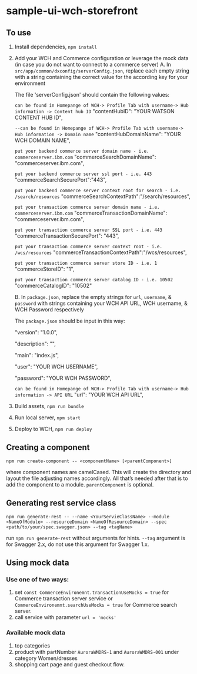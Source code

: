 # sample-ui-wch-storefront

To use
------

1. Install dependencies, `npm install`
2. Add your WCH and Commerce configuration or leverage the mock data (in case you do not want to connect to a commerce server)
	A. In `src/app/common/dxconfig/serverConfig.json`, replace each empty string with a string containing the correct value for the according key for your environment



	The file 'serverConfig.json' should contain the following values:

	`can be found in Homepange of WCH-> Profile Tab with username-> Hub information -> Content hub ID`
	"contentHubID": "YOUR WATSON CONTENT HUB ID", 

	`--can be found in Homepange of WCH-> Profile Tab with username-> Hub information -> Domain name`
 	"contentHubDomainName": "YOUR WCH DOMAIN NAME",

 	`put your backend commerce server domain name - i.e. commerceserver.ibm.com`
 	"commerceSearchDomainName": "commerceserver.ibm.com", 

	`put your backend commerce server ssl port - i.e. 443`
 	"commerceSearchSecurePort":"443",

	`put your backend commerce server context root for search - i.e. /search/resources`
 	"commerceSearchContextPath":"/search/resources",

 	`put your transaction commerce server domain name - i.e. commerceserver.ibm.com`
 	"commerceTransactionDomainName": "commerceserver.ibm.com", 

	`put your transaction commerce server SSL port - i.e. 443`
 	"commerceTransactionSecurePort": "443",

	`put your transaction commerce server context root - i.e. /wcs/resources`
 	"commerceTransactionContextPath":"/wcs/resources",

	`put your transaction commerce server store ID - i.e. 1`
 	"commerceStoreID": "1",

	`put your transaction commerce server catalog ID - i.e. 10502`
 	"commerceCatalogID": "10502"




	B. In `package.json`, replace the empty strings for `url`, `username`, & `password` with strings containing your WCH API URL, WCH username, & WCH Password respectively



	The `package.json` should be input in this way:

	"version": "1.0.0",

	"description": "",

	"main": "index.js",

	"user": "YOUR WCH USERNAME",

	"password": "YOUR WCH PASSWORD",

	`can be found in Homepange of WCH-> Profile Tab with username-> Hub information -> API URL`
	"url": "YOUR WCH API URL",




3. Build assets, `npm run bundle`
4. Run local server, `npm start`
5. Deploy to WCH, `npm run deploy`


Creating a component
--------------------

`npm run create-component -- <componentName> [<parentComponent>]`

where component names are camelCased. This will create the directory and layout
the file adjusting names accordingly. All that’s needed after that is to add
the component to a module. `parentComponent` is optional.

Generating rest service class
---------------------------

`npm run generate-rest -- --name <YourServieClassName> --module <NameOfModule> --resourceDomain <NameOfResourceDomain> --spec <path/to/your/spec.swagger.json> --tag <tagName>`

run `npm run generate-rest` without arguments for hints. `--tag` argument is for Swagger 2.x, do not use this argument for Swagger 1.x.

Using mock data
-------------

### Use one of two ways:
1. set `const CommerceEnvironemnt.transactionUseMocks = true` for Commerce transaction server service or `CommerceEnvironemnt.searchUseMocks = true` for Commerce search server.
2. call service with parameter `url = 'mocks'`

### Available mock data
1. top categories
2. product with partNumber `AuroraWMDRS-1` and `AuroraWMDRS-001` under category Women/dresses
3. shopping cart page and guest checkout flow.
